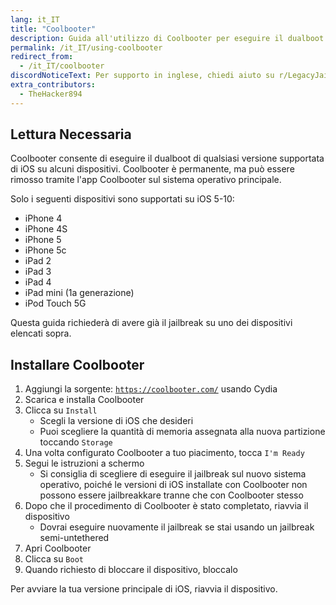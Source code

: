 ```yaml
---
lang: it_IT
title: "Coolbooter"
description: Guida all'utilizzo di Coolbooter per eseguire il dualboot di due diverse versioni di iOS sul tuo dispositivo a 32 bit
permalink: /it_IT/using-coolbooter
redirect_from:
  - /it_IT/coolbooter
discordNoticeText: Per supporto in inglese, chiedi aiuto su r/LegacyJailbreak [Discord Server](http://discord.legacyjailbreak.com/).
extra_contributors:
  - TheHacker894
---
```


## Lettura Necessaria

Coolbooter consente di eseguire il dualboot di qualsiasi versione supportata di iOS su alcuni dispositivi. Coolbooter è permanente, ma può essere rimosso tramite l'app Coolbooter sul sistema operativo principale.

Solo i seguenti dispositivi sono supportati su iOS 5-10:
- iPhone 4
- iPhone 4S
- iPhone 5
- iPhone 5c
- iPad 2
- iPad 3
- iPad 4
- iPad mini (1a generazione)
- iPod Touch 5G

Questa guida richiederà di avere già il jailbreak su uno dei dispositivi elencati sopra.

## Installare Coolbooter

1. Aggiungi la sorgente: <code><a href="https://coolbooter.com/" target="_blank">https://coolbooter.com/</a></code> usando Cydia
1. Scarica e installa Coolbooter
1. Clicca su `Install`
    - Scegli la versione di iOS che desideri
    - Puoi scegliere la quantità di memoria assegnata alla nuova partizione toccando `Storage`
1. Una volta configurato Coolbooter a tuo piacimento, tocca `I'm Ready`
1. Segui le istruzioni a schermo
    - Si consiglia di scegliere di eseguire il jailbreak sul nuovo sistema operativo, poiché le versioni di iOS installate con Coolbooter non possono essere jailbreakkare tranne che con Coolbooter stesso
1. Dopo che il procedimento di Coolbooter è stato completato, riavvia il dispositivo
    - Dovrai eseguire nuovamente il jailbreak se stai usando un jailbreak semi-untethered
1. Apri Coolbooter
1. Clicca su `Boot`
1. Quando richiesto di bloccare il dispositivo, bloccalo

Per avviare la tua versione principale di iOS, riavvia il dispositivo.
